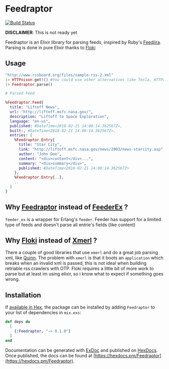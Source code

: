 # Feedraptor

[![Build Status](https://travis-ci.org/merongivian/feedraptor.svg?branch=master)](https://travis-ci.org/merongivian/feedraptor/)

**DISCLAIMER**: This is not ready yet

Feedraptor is an Elixir library for parsing feeds, inspired by Ruby's [Feedjira](https://github.com/feedjira/feedjira). Parsing is done in pure
Elixir thanks to [Floki](https://github.com/philss/floki)

## Usage

```elixir
"http://www.rssboard.org/files/sample-rss-2.xml"
|> HTTPoison.get!() #You could use other alternatives like Tesla, HTTPotion, HTTPipe, etc.
|> Feedraptor.parse()

# Parsed Feed

%Feedraptor.Feed{
  title: "Liftoff News",
  url: "http://liftoff.msfc.nasa.gov/",
  description: "Liftoff to Space Exploration",
  language: "en-us",
  published: #DateTime<2018-02-21 14:00:14.362567Z>,
  built:, #DateTime<2018-02-21 14:00:14.362567Z>,
  entries: [
    %Feedraptor.Entry{
      title: "Star City",
      link: "http://liftoff.msfc.nasa.gov/news/2003/news-starcity.asp",
      author: "John Doe",
      content: "<div>content</div>...",
      summary: "<div>summary</div>",
      published: #DateTime<2018-02-21 14:00:14.362567Z>
    },
    %Feedraptor.Entry{..},
    ..
  ]
}
```

## Why [Feedraptor]( https://github.com/merongivian/Feedraptor) instead of [FeederEx](https://github.com/manukall/feeder_ex) ?

`feeder_ex` is a wrapper for Erlang's `feeder`. Feeder has support for a limited type
of feeds and doesn't parse all entrie's fields (like content)

## Why [Floki](https://github.com/philss/floki) instead of [Xmerl](https://github.com/erlang-labs/xmerl) ?

There a couple of good libraries that use `xmerl` and do a great job parsing
xml, like [Quinn](https://github.com/nhu313/Quinn). The problem with `xmerl` is
that it boots an `application` which breaks when an invalid xml is passed, this is
not ideal when building retriable rss crawlers with OTP. Floki requires a little bit of more work to
parse but at least im using elixir, so i know what to expect if something goes wrong.

## Installation

If [available in Hex](https://hex.pm/docs/publish), the package can be installed
by adding `Feedraptor` to your list of dependencies in `mix.exs`:

```elixir
def deps do
  [
    {:Feedraptor, "~> 0.1.0"}
  ]
end
```

Documentation can be generated with [ExDoc](https://github.com/elixir-lang/ex_doc)
and published on [HexDocs](https://hexdocs.pm). Once published, the docs can
be found at [https://hexdocs.pm/Feedraptor](https://hexdocs.pm/Feedraptor).
